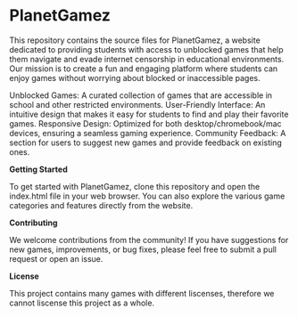 # PlanetGamez
This repository contains the source files for PlanetGamez, a website dedicated to providing students with access to unblocked games that help them navigate and evade internet censorship in educational environments. Our mission is to create a fun and engaging platform where students can enjoy games without worrying about blocked or inaccessible pages.

Unblocked Games: A curated collection of games that are accessible in school and other restricted environments.
User-Friendly Interface: An intuitive design that makes it easy for students to find and play their favorite games.
Responsive Design: Optimized for both desktop/chromebook/mac devices, ensuring a seamless gaming experience.
Community Feedback: A section for users to suggest new games and provide feedback on existing ones.

**Getting Started**

To get started with PlanetGamez, clone this repository and open the index.html file in your web browser. You can also explore the various game categories and features directly from the website.

**Contributing**

We welcome contributions from the community! If you have suggestions for new games, improvements, or bug fixes, please feel free to submit a pull request or open an issue.

**License**

This project contains many games with different liscenses, therefore we cannot liscense this project as a whole.
